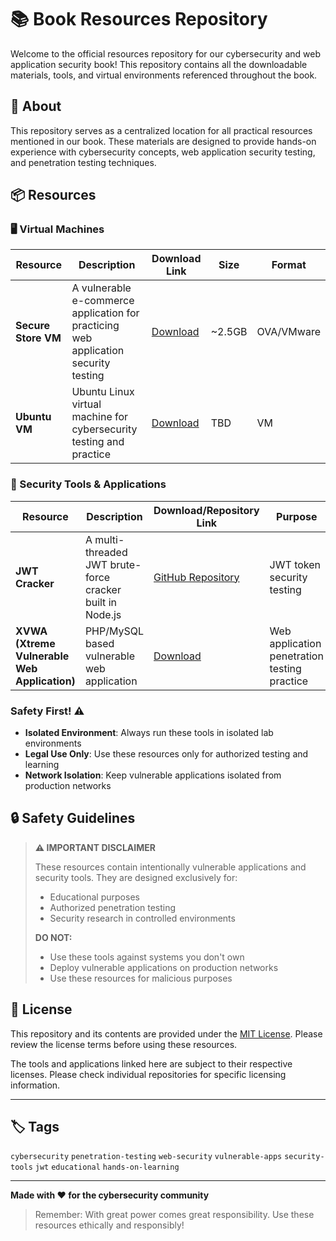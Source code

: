 # 📚 Book Resources Repository
Welcome to the official resources repository for our cybersecurity and web application security book! This repository contains all the downloadable materials, tools, and virtual environments referenced throughout the book.

## 🎯 About
This repository serves as a centralized location for all practical resources mentioned in our book. These materials are designed to provide hands-on experience with cybersecurity concepts, web application security testing, and penetration testing techniques.

## 📦 Resources

### 🖥️ Virtual Machines
| Resource | Description | Download Link | Size | Format |
|----------|-------------|---------------|------|---------|
| **Secure Store VM** | A vulnerable e-commerce application for practicing web application security testing | [Download](https://drive.google.com/file/d/1WwercgGCLUIptVR2pM2IGkD66joo-XMo/view) | ~2.5GB | OVA/VMware |
| **Ubuntu VM** | Ubuntu Linux virtual machine for cybersecurity testing and practice | [Download](https://drive.google.com/file/d/1-KkAUL2-EpJnjPwzQi5mMkCuDKHTbcTl/view?usp=sharing) | TBD | VM |

### 🔧 Security Tools & Applications
| Resource | Description | Download/Repository Link | Purpose |
|----------|-------------|--------------------------|---------|
| **JWT Cracker** | A multi-threaded JWT brute-force cracker built in Node.js | [GitHub Repository](https://github.com/lmammino/jwt-cracker) | JWT token security testing |
| **XVWA (Xtreme Vulnerable Web Application)** | PHP/MySQL based vulnerable web application | [Download](https://mega.nz/#!4bJ2XRLT!zOa_IZaBz-doqVZz77Rs1tbhXuR8EVBLOHktBGp11Q8) | Web application penetration testing practice |

### Safety First! ⚠️
- **Isolated Environment**: Always run these tools in isolated lab environments
- **Legal Use Only**: Use these resources only for authorized testing and learning
- **Network Isolation**: Keep vulnerable applications isolated from production networks

## 🔒 Safety Guidelines
> **⚠️ IMPORTANT DISCLAIMER**
> 
> These resources contain intentionally vulnerable applications and security tools. They are designed exclusively for:
> - Educational purposes
> - Authorized penetration testing
> - Security research in controlled environments
> 
> **DO NOT:**
> - Use these tools against systems you don't own
> - Deploy vulnerable applications on production networks
> - Use these resources for malicious purposes

## 📄 License
This repository and its contents are provided under the [MIT License](LICENSE). Please review the license terms before using these resources.

The tools and applications linked here are subject to their respective licenses. Please check individual repositories for specific licensing information.

---
## 🏷️ Tags
`cybersecurity` `penetration-testing` `web-security` `vulnerable-apps` `security-tools` `jwt` `educational` `hands-on-learning`

---
**Made with ❤️ for the cybersecurity community**

> Remember: With great power comes great responsibility. Use these resources ethically and responsibly!
